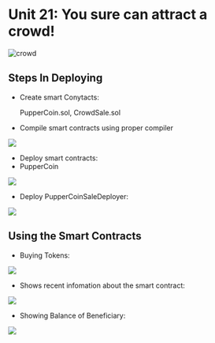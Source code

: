 # Unit 21: You sure can attract a crowd!

![crowd](Images/crowd.jpg)

## Steps In Deploying
* Create smart Conytacts:
  
  PupperCoin.sol, CrowdSale.sol
  
* Compile smart contracts using proper compiler

![](Images/homework_21.PNG)


* Deploy smart contracts:
* PupperCoin

![](Images/homework21_1.PNG)

* Deploy PupperCoinSaleDeployer:

![](Images/homework21_4.PNG)


## Using the Smart Contracts

* Buying Tokens:

![](Images/homework21_5.PNG)

* Shows recent infomation about the smart contract:

![](Images/homework21_6.PNG)

* Showing Balance of Beneficiary:

![](Images/homework21_7.PNG)